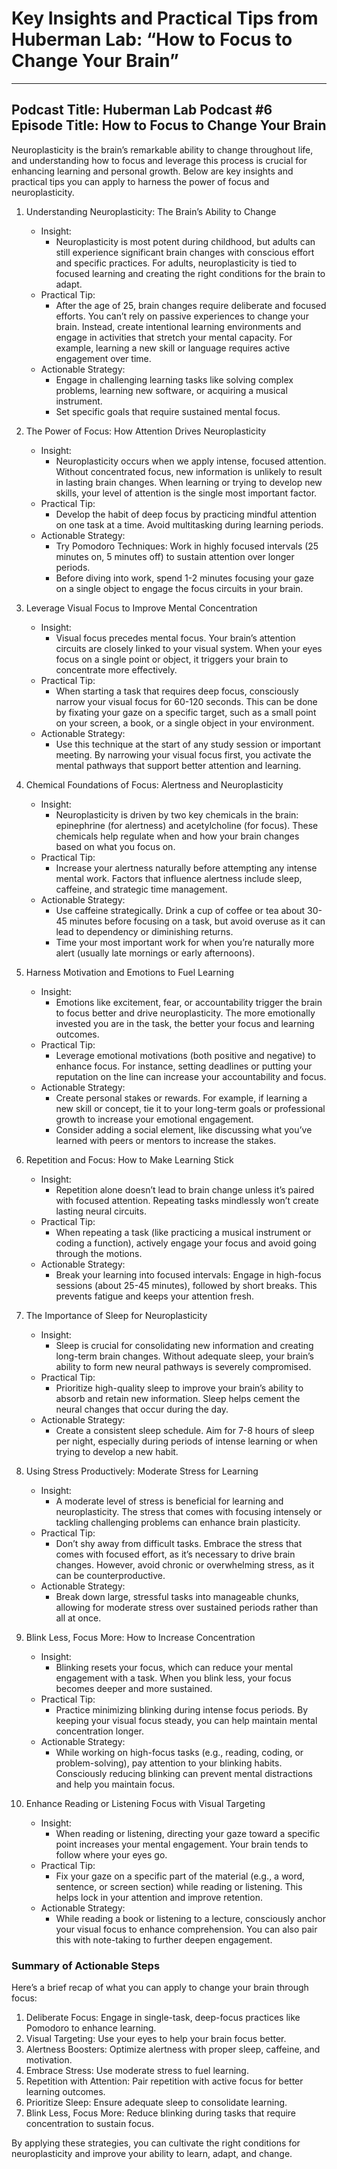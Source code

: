 # Key Insights and Practical Tips from Huberman Lab: “How to Focus to Change Your Brain”

---
Podcast Title: Huberman Lab Podcast #6
Episode Title: How to Focus to Change Your Brain
---

Neuroplasticity is the brain’s remarkable ability to change throughout life, and understanding how to focus and leverage this process is crucial for enhancing learning and personal growth. Below are key insights and practical tips you can apply to harness the power of focus and neuroplasticity.


1. Understanding Neuroplasticity: The Brain’s Ability to Change
	- Insight:
		- Neuroplasticity is most potent during childhood, but adults can still experience significant brain changes with conscious effort and specific practices. For adults, neuroplasticity is tied to focused learning and creating the right conditions for the brain to adapt.
	- Practical Tip:
		- After the age of 25, brain changes require deliberate and focused efforts. You can’t rely on passive experiences to change your brain. Instead, create intentional learning environments and engage in activities that stretch your mental capacity. For example, learning a new skill or language requires active engagement over time.
	- Actionable Strategy:
		- Engage in challenging learning tasks like solving complex problems, learning new software, or acquiring a musical instrument.
		- Set specific goals that require sustained mental focus.
2. The Power of Focus: How Attention Drives Neuroplasticity
	- Insight:
		- Neuroplasticity occurs when we apply intense, focused attention. Without concentrated focus, new information is unlikely to result in lasting brain changes. When learning or trying to develop new skills, your level of attention is the single most important factor.
	- Practical Tip:
		- Develop the habit of deep focus by practicing mindful attention on one task at a time. Avoid multitasking during learning periods.
	- Actionable Strategy:
		- Try Pomodoro Techniques: Work in highly focused intervals (25 minutes on, 5 minutes off) to sustain attention over longer periods.
		- Before diving into work, spend 1-2 minutes focusing your gaze on a single object to engage the focus circuits in your brain.

3. Leverage Visual Focus to Improve Mental Concentration
	- Insight:
		- Visual focus precedes mental focus. Your brain’s attention circuits are closely linked to your visual system. When your eyes focus on a single point or object, it triggers your brain to concentrate more effectively.
	- Practical Tip:
		- When starting a task that requires deep focus, consciously narrow your visual focus for 60-120 seconds. This can be done by fixating your gaze on a specific target, such as a small point on your screen, a book, or a single object in your environment.
	- Actionable Strategy:
		- Use this technique at the start of any study session or important meeting. By narrowing your visual focus first, you activate the mental pathways that support better attention and learning.
4. Chemical Foundations of Focus: Alertness and Neuroplasticity
	- Insight:
		- Neuroplasticity is driven by two key chemicals in the brain: epinephrine (for alertness) and acetylcholine (for focus). These chemicals help regulate when and how your brain changes based on what you focus on.
	- Practical Tip:
		- Increase your alertness naturally before attempting any intense mental work. Factors that influence alertness include sleep, caffeine, and strategic time management.
	- Actionable Strategy:
		- Use caffeine strategically. Drink a cup of coffee or tea about 30-45 minutes before focusing on a task, but avoid overuse as it can lead to dependency or diminishing returns.
		- Time your most important work for when you’re naturally more alert (usually late mornings or early afternoons).
5. Harness Motivation and Emotions to Fuel Learning
	- Insight:
		- Emotions like excitement, fear, or accountability trigger the brain to focus better and drive neuroplasticity. The more emotionally invested you are in the task, the better your focus and learning outcomes.
	- Practical Tip:
		- Leverage emotional motivations (both positive and negative) to enhance focus. For instance, setting deadlines or putting your reputation on the line can increase your accountability and focus.
	- Actionable Strategy:
		- Create personal stakes or rewards. For example, if learning a new skill or concept, tie it to your long-term goals or professional growth to increase your emotional engagement.
		- Consider adding a social element, like discussing what you’ve learned with peers or mentors to increase the stakes.
6. Repetition and Focus: How to Make Learning Stick
	- Insight:
		- Repetition alone doesn’t lead to brain change unless it’s paired with focused attention. Repeating tasks mindlessly won’t create lasting neural circuits.
	- Practical Tip:
		- When repeating a task (like practicing a musical instrument or coding a function), actively engage your focus and avoid going through the motions.
	- Actionable Strategy:
		- Break your learning into focused intervals: Engage in high-focus sessions (about 25-45 minutes), followed by short breaks. This prevents fatigue and keeps your attention fresh.
7. The Importance of Sleep for Neuroplasticity
	- Insight:
		- Sleep is crucial for consolidating new information and creating long-term brain changes. Without adequate sleep, your brain’s ability to form new neural pathways is severely compromised.
	- Practical Tip:
		- Prioritize high-quality sleep to improve your brain’s ability to absorb and retain new information. Sleep helps cement the neural changes that occur during the day.
	- Actionable Strategy:
		- Create a consistent sleep schedule. Aim for 7-8 hours of sleep per night, especially during periods of intense learning or when trying to develop a new habit.
8. Using Stress Productively: Moderate Stress for Learning
	- Insight:
		- A moderate level of stress is beneficial for learning and neuroplasticity. The stress that comes with focusing intensely or tackling challenging problems can enhance brain plasticity.
	- Practical Tip:
		- Don’t shy away from difficult tasks. Embrace the stress that comes with focused effort, as it’s necessary to drive brain changes. However, avoid chronic or overwhelming stress, as it can be counterproductive.
	- Actionable Strategy:
		- Break down large, stressful tasks into manageable chunks, allowing for moderate stress over sustained periods rather than all at once.
9. Blink Less, Focus More: How to Increase Concentration
	- Insight:
		- Blinking resets your focus, which can reduce your mental engagement with a task. When you blink less, your focus becomes deeper and more sustained.
	- Practical Tip:
		- Practice minimizing blinking during intense focus periods. By keeping your visual focus steady, you can help maintain mental concentration longer.
	- Actionable Strategy:
		- While working on high-focus tasks (e.g., reading, coding, or problem-solving), pay attention to your blinking habits. Consciously reducing blinking can prevent mental distractions and help you maintain focus.
10. Enhance Reading or Listening Focus with Visual Targeting
	- Insight:
		- When reading or listening, directing your gaze toward a specific point increases your mental engagement. Your brain tends to follow where your eyes go.
	- Practical Tip:
		- Fix your gaze on a specific part of the material (e.g., a word, sentence, or screen section) while reading or listening. This helps lock in your attention and improve retention.
	- Actionable Strategy:
		- While reading a book or listening to a lecture, consciously anchor your visual focus to enhance comprehension. You can also pair this with note-taking to further deepen engagement.

  

### Summary of Actionable Steps
Here’s a brief recap of what you can apply to change your brain through focus:

1. Deliberate Focus: Engage in single-task, deep-focus practices like Pomodoro to enhance learning.
2. Visual Targeting: Use your eyes to help your brain focus better.
3. Alertness Boosters: Optimize alertness with proper sleep, caffeine, and motivation.
4. Embrace Stress: Use moderate stress to fuel learning.
5. Repetition with Attention: Pair repetition with active focus for better learning outcomes.
6. Prioritize Sleep: Ensure adequate sleep to consolidate learning.
7. Blink Less, Focus More: Reduce blinking during tasks that require concentration to sustain focus.

By applying these strategies, you can cultivate the right conditions for neuroplasticity and improve your ability to learn, adapt, and change.
